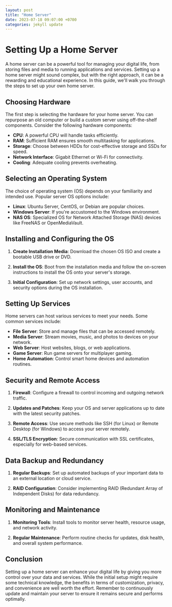 ```yaml
---
layout: post
title: "Home Server"
date: 2023-07-18 09:07:00 +0700
categories: jekyll update
---
```


# Setting Up a Home Server

A home server can be a powerful tool for managing your digital life, from storing files and media to running applications and services. Setting up a home server might sound complex, but with the right approach, it can be a rewarding and educational experience. In this guide, we'll walk you through the steps to set up your own home server.

## Choosing Hardware

The first step is selecting the hardware for your home server. You can repurpose an old computer or build a custom server using off-the-shelf components. Consider the following hardware components:

- **CPU**: A powerful CPU will handle tasks efficiently.
- **RAM**: Sufficient RAM ensures smooth multitasking for applications.
- **Storage**: Choose between HDDs for cost-effective storage and SSDs for speed.
- **Network Interface**: Gigabit Ethernet or Wi-Fi for connectivity.
- **Cooling**: Adequate cooling prevents overheating.

## Selecting an Operating System

The choice of operating system (OS) depends on your familiarity and intended use. Popular server OS options include:

- **Linux**: Ubuntu Server, CentOS, or Debian are popular choices.
- **Windows Server**: If you're accustomed to the Windows environment.
- **NAS OS**: Specialized OS for Network Attached Storage (NAS) devices like FreeNAS or OpenMediaVault.

## Installing and Configuring the OS

1. **Create Installation Media**: Download the chosen OS ISO and create a bootable USB drive or DVD.

2. **Install the OS**: Boot from the installation media and follow the on-screen instructions to install the OS onto your server's storage.

3. **Initial Configuration**: Set up network settings, user accounts, and security options during the OS installation.

## Setting Up Services

Home servers can host various services to meet your needs. Some common services include:

- **File Server**: Store and manage files that can be accessed remotely.
- **Media Server**: Stream movies, music, and photos to devices on your network.
- **Web Server**: Host websites, blogs, or web applications.
- **Game Server**: Run game servers for multiplayer gaming.
- **Home Automation**: Control smart home devices and automation routines.

## Security and Remote Access

1. **Firewall**: Configure a firewall to control incoming and outgoing network traffic.

2. **Updates and Patches**: Keep your OS and server applications up to date with the latest security patches.

3. **Remote Access**: Use secure methods like SSH (for Linux) or Remote Desktop (for Windows) to access your server remotely.

4. **SSL/TLS Encryption**: Secure communication with SSL certificates, especially for web-based services.

## Data Backup and Redundancy

1. **Regular Backups**: Set up automated backups of your important data to an external location or cloud service.

2. **RAID Configuration**: Consider implementing RAID (Redundant Array of Independent Disks) for data redundancy.

## Monitoring and Maintenance

1. **Monitoring Tools**: Install tools to monitor server health, resource usage, and network activity.

2. **Regular Maintenance**: Perform routine checks for updates, disk health, and overall system performance.

## Conclusion

Setting up a home server can enhance your digital life by giving you more control over your data and services. While the initial setup might require some technical knowledge, the benefits in terms of customization, privacy, and convenience are well worth the effort. Remember to continuously update and maintain your server to ensure it remains secure and performs optimally.
